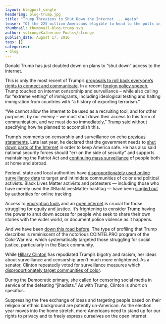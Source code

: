 ```yaml
---
layout: blogpost_single
headerimg: blog-trump.jpg
title: "Trump Threatens to Shut Down the Internet ... Again"
teaser: "Of the 225 million Americans eligible to head to the polls in November will be some 9 million Asian Americans. It’s a segment of the electorate that’s hard to categorize."
thumbnail: thumbnail-blog-trump.svg
author: <strong>Katherine Fuchs</strong>
publish_date: August 17, 2016
tags: []
categories:
- blog
---
```


Donald Trump has just doubled down on plans to “shut down” access to the internet.

This is only the most recent of Trump’s [proposals to roll back everyone’s rights to connect and communicate](https://internet2016.net/blog/trump-shutting-down-internet.html). In a recent [foreign policy speech](https://assets.donaldjtrump.com/DJT_Radical_Islam_Speech.pdf), Trump touched on internet censorship and surveillance – while also calling for “extreme vetting” of immigrants, including ideological testing and halting immigration from countries with “a history of exporting terrorism.”

“We cannot allow the internet to be used as a recruiting tool, and for other purposes, by our enemy – we must shut down their access to this form of communication, and we must do so immediately,” Trump said without specifying how he planned to accomplish this.

Trump’s comments on censorship and surveillance on echo [previous statements](https://internet2016.net/voter-guide/). Late last year, he declared that the government needs to [shut down parts of the Internet](http://time.com/4150891/republican-debate-donald-trump-internet/) in order to keep America safe. He has also said national security forces should "err on the side of security" and supports maintaining the Patriot Act and [continuing mass surveillance](http://www.cnn.com/2015/12/01/politics/donald-trump-nsa-surveillance/) of people both at home and abroad. 

Federal, state and local authorities have [disproportionately used online surveillance data](https://www.eff.org/deeplinks/2014/02/history-surveillance-and-black-community) to target and intimidate communities of color and political activists. Black Lives Matter activists and protesters — including those who have merely used the #BlackLivesMatter hashtag — have been [singled out by authorities](https://www.newamerica.org/weekly/115/stingray-surveillance/) for online tracking.  

Access to [encryption tools](https://techcrunch.com/2016/05/06/to-the-next-potus-for-communities-of-color-encryption-is-a-civil-right/) and an [open internet](http://www.savetheinternet.com/blog/2016/07/14/ruling-gives-communities-of-color-more-opportunities) is crucial for those struggling for equity and justice. It’s frightening to consider Trump having the power to shut down access for people who seek to share their own stories with the wider world, or document police violence as it happens. 

And we have been [down this road before](https://internet2016.net/blog/trump-mistreatment-press-people-of-color.html). The type of profiling that Trump describes is reminiscent of the notorious COINTELPRO program of the Cold-War era, which systematically targeted those struggling for social justice, particularly in the Black community. 

While [Hillary Clinton](https://internet2016.net/voter-guide/) has repudiated Trump’s bigotry and racism, her ideas about surveillance and censorship aren’t much more enlightened. As a senator, Clinton repeatedly voted for surveillance measures which [disproportionately target communities of color](http://www.freepress.net/blog/2016/08/10/surveillance-is-not-colorblind). 

During the Democratic primary, she called for censoring social media in service of the defeating “jihadists.” As with Trump, Clinton is short on specifics.

Suppressing the free exchange of ideas and targeting people based on their religion or ethnic background are patently un-American. As the election year moves into the home stretch, more Americans need to stand up for our rights to privacy and to freely express ourselves on the open internet.
